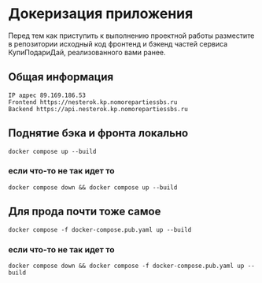 # Докеризация приложения

Перед тем как приступить к выполнению проектной работы разместите в репозитории исходный код фронтенд и бэкенд частей сервиса КупиПодариДай, реализованного вами ранее.

## Общая информация

```
IP адрес 89.169.186.53
Frontend https://nesterok.kp.nomorepartiessbs.ru
Backend https://api.nesterok.kp.nomorepartiessbs.ru
```

## Поднятие бэка и фронта локально

```
docker compose up --build
```

### если что-то не так идет то

```
docker compose down && docker compose up --build
```

## Для прода почти тоже самое

```
docker compose -f docker-compose.pub.yaml up --build
```

### если что-то не так идет то

```
docker compose down && docker compose -f docker-compose.pub.yaml up --build
```
